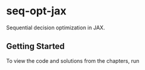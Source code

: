 # seq-opt-jax

Sequential decision optimization in JAX.

## Getting Started

To view the code and solutions from the chapters, run
